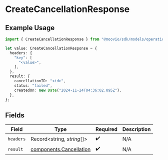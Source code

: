 # CreateCancellationResponse

## Example Usage

```typescript
import { CreateCancellationResponse } from "@moovio/sdk/models/operations";

let value: CreateCancellationResponse = {
  headers: {
    "key": [
      "<value>",
    ],
  },
  result: {
    cancellationID: "<id>",
    status: "failed",
    createdOn: new Date("2024-11-24T04:36:02.095Z"),
  },
};
```

## Fields

| Field                                                              | Type                                                               | Required                                                           | Description                                                        |
| ------------------------------------------------------------------ | ------------------------------------------------------------------ | ------------------------------------------------------------------ | ------------------------------------------------------------------ |
| `headers`                                                          | Record<string, *string*[]>                                         | :heavy_check_mark:                                                 | N/A                                                                |
| `result`                                                           | [components.Cancellation](../../models/components/cancellation.md) | :heavy_check_mark:                                                 | N/A                                                                |